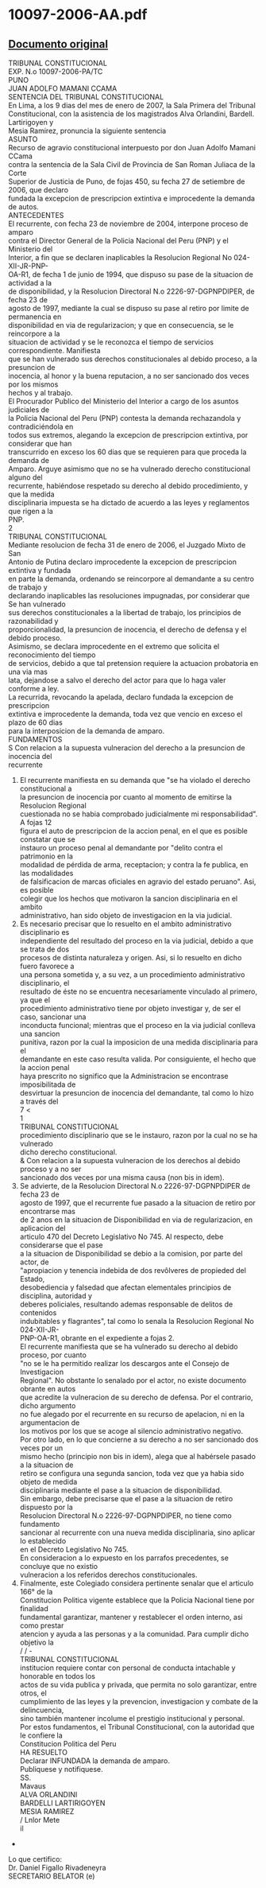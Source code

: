 
10097-2006-AA.pdf
=================
  
[Documento original](https://tc.gob.pe/jurisprudencia/2007/10097-2006-AA.pdf)  
---  
TRIBUNAL CONSTITUCIONAL  
EXP. N.o 10097-2006-PA/TC  
PUNO  
JUAN ADOLFO MAMANI CCAMA  
SENTENCIA DEL TRIBUNAL CONSTITUCIONAL  
En Lima, a los 9 dias del mes de enero de 2007, la Sala Primera del Tribunal  
Constitucional, con la asistencia de los magistrados Alva Orlandini, Bardell. Lartirigoyen y  
Mesia Ramirez, pronuncia la siguiente sentencia  
ASUNTO  
Recurso de agravio constitucional interpuesto por don Juan Adolfo Mamani CCama  
contra la sentencia de la Sala Civil de Provincia de San Roman Juliaca de la Corte  
Superior de Justicia de Puno, de fojas 450, su fecha 27 de setiembre de 2006, que declaro  
fundada la excepcion de prescripcion extintiva e improcedente la demanda de autos.  
ANTECEDENTES  
El recurrente, con fecha 23 de noviembre de 2004, interpone proceso de amparo  
contra el Director General de la Policia Nacional del Peru (PNP) y el Ministerio del  
Interior, a fin que se declaren inaplicables la Resolucion Regional No 024-XII-JR-PNP-  
OA-R1, de fecha 1 de junio de 1994, que dispuso su pase de la situacion de actividad a la  
de disponibilidad, y la Resolucion Directoral N.o 2226-97-DGPNPDIPER, de fecha 23 de  
agosto de 1997, mediante la cual se dispuso su pase al retiro por limite de permanencia en  
disponibilidad en via de regularizacion; y que en consecuencia, se le reincorpore a la  
situacion de actividad y se le reconozca el tiempo de servicios correspondiente. Manifiesta  
que se han vulnerado sus derechos constitucionales al debido proceso, a la presuncion de  
inocencia, al honor y la buena reputacion, a no ser sancionado dos veces por los mismos  
hechos y al trabajo.  
El Procurador Publico del Ministerio del Interior a cargo de los asuntos judiciales de  
la Policia Nacional del Peru (PNP) contesta la demanda rechazandola y contradiciéndola en  
todos sus extremos, alegando la excepcion de prescripcion extintiva, por considerar que han  
transcurrido en exceso los 60 dias que se requieren para que proceda la demanda de  
Amparo. Arguye asimismo que no se ha vulnerado derecho constitucional alguno del  
recurrente, habiéndose respetado su derecho al debido procedimiento, y que la medida  
disciplinaria impuesta se ha dictado de acuerdo a las leyes y reglamentos que rigen a la  
PNP.  
2  
TRIBUNAL CONSTITUCIONAL  
Mediante resolucion de fecha 31 de enero de 2006, el Juzgado Mixto de San  
Antonio de Putina declaro improcedente la excepcion de prescripcion extintiva y fundada  
en parte la demanda, ordenando se reincorpore al demandante a su centro de trabajo y  
declarando inaplicables las resoluciones impugnadas, por considerar que Se han vulnerado  
sus derechos constitucionales a la libertad de trabajo, los principios de razonabilidad y  
proporcionalidad, la presuncion de inocencia, el derecho de defensa y el debido proceso.  
Asimismo, se declara improcedente en el extremo que solicita el reconocimiento del tiempo  
de servicios, debido a que tal pretension requiere la actuacion probatoria en una via mas  
lata, dejandose a salvo el derecho del actor para que lo haga valer conforme a ley.  
La recurrida, revocando la apelada, declaro fundada la excepcion de prescripcion  
extintiva e improcedente la demanda, toda vez que vencio en exceso el plazo de 60 dias  
para la interposicion de la demanda de amparo.  
FUNDAMENTOS  
S Con relacion a la supuesta vulneracion del derecho a la presuncion de inocencia del  
recurrente  
1. El recurrente manifiesta en su demanda que "se ha violado el derecho constitucional a  
la presuncion de inocencia por cuanto al momento de emitirse la Resolucion Regional  
cuestionada no se habia comprobado judicialmente mi responsabilidad". A fojas 12  
figura el auto de prescripcion de la accion penal, en el que es posible constatar que se  
instauro un proceso penal al demandante por "delito contra el patrimonio en la  
modalidad de pérdida de arma, receptacion; y contra la fe publica, en las modalidades  
de falsificacion de marcas oficiales en agravio del estado peruano". Asi, es posible  
colegir que los hechos que motivaron la sancion disciplinaria en el ambito  
administrativo, han sido objeto de investigacion en la via judicial.  
2. Es necesario precisar que lo resuelto en el ambito administrativo disciplinario es  
independiente del resultado del proceso en la via judicial, debido a que se trata de dos  
procesos de distinta naturaleza y origen. Asi, si lo resuelto en dicho fuero favorece a  
una persona sometida y, a su vez, a un procedimiento administrativo disciplinario, el  
resultado de éste no se encuentra necesariamente vinculado al primero, ya que el  
procedimiento administrativo tiene por objeto investigar y, de ser el caso, sancionar una  
inconducta funcional; mientras que el proceso en la via judicial conlleva una sancion  
punitiva, razon por la cual la imposicion de una medida disciplinaria para el  
demandante en este caso resulta valida. Por consiguiente, el hecho que la accion penal  
haya prescrito no significo que la Administracion se encontrase imposibilitada de  
desvirtuar la presuncion de inocencia del demandante, tal como lo hizo a través del  
7 <  
1  
TRIBUNAL CONSTITUCIONAL  
procedimiento disciplinario que se le instauro, razon por la cual no se ha vulnerado  
dicho derecho constitucional.  
& Con relacion a la supuesta vulneracion de los derechos al debido proceso y a no ser  
sancionado dos veces por una misma causa (non bis in idem).  
3. Se advierte, de la Resolucion Directoral N.o 2226-97-DGPNPDIPER de fecha 23 de  
agosto de 1997, que el recurrente fue pasado a la situacion de retiro por encontrarse mas  
de 2 anos en la situacion de Disponibilidad en via de regularizacion, en aplicacion del  
articulo 470 del Decreto Legislativo No 745. Al respecto, debe considerarse que el pase  
a la situacion de Disponibilidad se debio a la comision, por parte del actor, de  
"apropiacion y tenencia indebida de dos revôlveres de propieded del Estado,  
desobediencia y falsedad que afectan elementales principios de disciplina, autoridad y  
deberes policiales, resultando ademas responsable de delitos de contenidos  
indubitables y flagrantes", tal como lo senala la Resolucion Regional No 024-XII-JR-  
PNP-OA-R1, obrante en el expediente a fojas 2.  
El recurrente manifiesta que se ha vulnerado su derecho al debido proceso, por cuanto  
"no se le ha permitido realizar los descargos ante el Consejo de Investigacion  
Regional". No obstante lo senalado por el actor, no existe documento obrante en autos  
que acredite la vulneracion de su derecho de defensa. Por el contrario, dicho argumento  
no fue alegado por el recurrente en su recurso de apelacion, ni en la argumentacion de  
los motivos por los que se acoge al silencio administrativo negativo.  
Por otro lado, en lo que concierne a su derecho a no ser sancionado dos veces por un  
mismo hecho (principio non bis in idem), alega que al habérsele pasado a la situacion de  
retiro se configura una segunda sancion, toda vez que ya habia sido objeto de medida  
disciplinaria mediante el pase a la situacion de disponibilidad.  
Sin embargo, debe precisarse que el pase a la situacion de retiro dispuesto por la  
Resolucion Directoral N.o 2226-97-DGPNPDIPER, no tiene como fundamento  
sancionar al recurrente con una nueva medida disciplinaria, sino aplicar lo establecido  
en el Decreto Legislativo No 745.  
En consideracion a lo expuesto en los parrafos precedentes, se concluye que no existio  
vulneracion a los referidos derechos constitucionales.  
4. Finalmente, este Colegiado considera pertinente senalar que el articulo 166° de la  
Constitucion Politica vigente establece que la Policia Nacional tiene por finalidad  
fundamental garantizar, mantener y restablecer el orden interno, asi como prestar  
atencion y ayuda a las personas y a la comunidad. Para cumplir dicho objetivo la  
/ / -  
TRIBUNAL CONSTITUCIONAL  
institucion requiere contar con personal de conducta intachable y honorable en todos los  
actos de su vida publica y privada, que permita no solo garantizar, entre otros, el  
cumplimiento de las leyes y la prevencion, investigacion y combate de la delincuencia,  
sino también mantener incolume el prestigio institucional y personal.  
Por estos fundamentos, el Tribunal Constitucional, con la autoridad que le confiere la  
Constitucion Politica del Peru  
HA RESUELTO  
Declarar INFUNDADA la demanda de amparo.  
Publiquese y notifiquese.  
SS.  
Mavaus  
ALVA ORLANDINI  
BARDELLI LARTIRIGOYEN  
MESIA RAMIREZ  
/ Lnlor Mete  
il  
-  
Lo que certifico:  
Dr. Daniel Figallo Rivadeneyra  
SECRETARIO BELATOR (e)